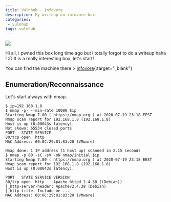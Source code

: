 ```yaml
---
title: Vulnhub - infovore
description: My writeup on infovore box.
categories:
 - vulnhub
tags: vulnhub
---
```


![](https://i0.wp.com/wp.laravel-news.com/wp-content/uploads/2017/07/php-leader.png?fit=2200%2C1125&ssl=1?resize=2200%2C1125)

Hi all, i pwned this box long time ago but i totally forgot to do a writeup haha ! :D It is a really interesting box, let's start!

You can find the machine there > [infovore](https://www.vulnhub.com/entry/infovore-1,496/){:target="_blank"}

## Enumeration/Reconnaissance

Let's start always with nmap.

```
$ ip=192.168.1.8
$ nmap -p- --min-rate 10000 $ip
Starting Nmap 7.80 ( https://nmap.org ) at 2020-07-19 23:18 EEST
Nmap scan report for 192.168.1.8 (192.168.1.8)
Host is up (0.00043s latency).
Not shown: 65534 closed ports
PORT   STATE SERVICE
80/tcp open  http
MAC Address: 00:0C:29:01:83:20 (VMware)

Nmap done: 1 IP address (1 host up) scanned in 2.15 seconds
$ nmap -p 80 -sC -sV -oN nmap/initial $ip
Starting Nmap 7.80 ( https://nmap.org ) at 2020-07-19 23:18 EEST
Nmap scan report for 192.168.1.8 (192.168.1.8)
Host is up (0.00043s latency).

PORT   STATE SERVICE VERSION
80/tcp open  http    Apache httpd 2.4.38 ((Debian))
|_http-server-header: Apache/2.4.38 (Debian)
|_http-title: Include me ...
MAC Address: 00:0C:29:01:83:20 (VMware)
```

